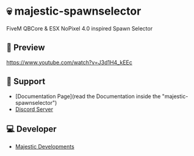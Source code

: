 # 💀 majestic-spawnselector
FiveM QBCore & ESX NoPixel 4.0 inspired Spawn Selector

## 👀 Preview
https://www.youtube.com/watch?v=J3d1H4_kEEc



## 🤝 Support
- [Documentation Page](read the Documentation inside the "majestic-spawnselector")
- [Discord Server](https://discord.gg/SbjjtT9WsG)

## 💻 Developer
- [Majestic Developments](https://discord.gg/SbjjtT9WsG)
